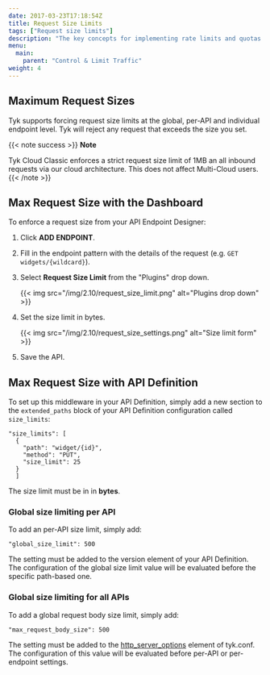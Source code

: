 ```yaml
---
date: 2017-03-23T17:18:54Z
title: Request Size Limits
tags: ["Request size limits"]
description: "The key concepts for implementing rate limits and quotas with Tyk"
menu:
  main:
    parent: "Control & Limit Traffic"
weight: 4 
---
```


## Maximum Request Sizes

Tyk supports forcing request size limits at the global, per-API and individual endpoint level.
Tyk will reject any request that exceeds the size you set.

{{< note success >}}
**Note**  

Tyk Cloud Classic enforces a strict request size limit of 1MB an all inbound requests via our cloud architecture. This does not affect Multi-Cloud users.
{{< /note >}}


## Max Request Size with the Dashboard

To enforce a request size from your API Endpoint Designer:

1.  Click **ADD ENDPOINT**.

2.  Fill in the endpoint pattern with the details of the request (e.g. `GET widgets/{wildcard}`).

3.  Select **Request Size Limit** from the "Plugins" drop down.
    
    {{< img src="/img/2.10/request_size_limit.png" alt="Plugins drop down" >}}

4.  Set the size limit in bytes.
    
    {{< img src="/img/2.10/request_size_settings.png" alt="Size limit form" >}}

5.  Save the API.


## <a name="max-request-size-with-api"></a> Max Request Size with API Definition

To set up this middleware in your API Definition, simply add a new section to the `extended_paths` block of your API Definition configuration called `size_limits`:

```{.copyWrapper}
"size_limits": [
  {
    "path": "widget/{id}",
    "method": "PUT",
    "size_limit": 25
  }
  ]
```

The size limit must be in in **bytes**.

### Global size limiting per API

To add an per-API size limit, simply add:
```
"global_size_limit": 500 
```

The setting must be added to the version element of your API Definition.
The configuration of the global size limit value will be evaluated before
the specific path-based one.

### Global size limiting for all APIs

To add a global request body size limit, simply add:
```
"max_request_body_size": 500
```

The setting must be added to the
[http_server_options](https://tyk.io/docs/tyk-oss-gateway/configuration/#http_server_options)
element of tyk.conf. The configuration of this value will be evaluated
before per-API or per-endpoint settings.